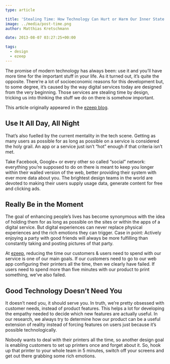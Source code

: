 ```yaml
---
type: article

title: 'Stealing Time: How Technology Can Hurt or Harm Our Inner State'
image: ../media/post-time.png
author: Matthias Kretschmann

date: 2013-08-07 03:27:25+00:00

tags:
  - design
  - ezeep
---
```


The promise of modern technology has always been: use it and you’ll have more time for the important stuff in your life. As it turned out, it’s quite the opposite. There’re a lot of socioeconomic reasons for this development but, to some degree, it’s caused by the way digital services today are designed from the very beginning. Those services are stealing time by design, tricking us into thinking the stuff we do on there is somehow important.

<p class="alert alert-info">
  This article originally appeared in the <a href="https://www.ezeep.com/blog/stealing-time-how-technology-can-hurt-or-harm-our-quality-of-life/">ezeep blog</a>.
</p>

## Use It All Day, All Night

That’s also fuelled by the current mentality in the tech scene. Getting as many users as possible for as long as possible on a service is considered the holy grail. An app or a service just isn’t “hot” enough if that criteria isn’t met.

Take Facebook, Google+ or every other so called “social” network: everything you’re supposed to do on there is meant to keep you longer within their walled version of the web, better providing their system with ever more data about you. The brightest design teams in the world are devoted to making their users supply usage data, generate content for free and clicking ads.

## Really Be in the Moment

The goal of enhancing people’s lives has become synonymous with the idea of holding them for as long as possible on the sites or within the apps of a digital service. But digital experiences can never replace physical experiences and the rich emotions they can trigger. Case in point: Actively enjoying a party with good friends will always be more fulfilling than constantly taking and posting pictures of that party.

At [ezeep](https://www.ezeep.com), reducing the time our customers & users need to spend with our service is one of our main goals. If our customers need to go to our web app configuring their printers all the time, then we clearly have failed. If users need to spend more than five minutes with our product to print something, we’ve also failed.

## Good Technology Doesn’t Need You

It doesn’t need you, it should serve you. In truth, we’re pretty obsessed with customer needs, instead of product features. This helps a lot for developing the empathy needed to decide which new features are actually useful. In our research, we always try to determine how our product can be a useful extension of reality instead of forcing features on users just because it’s possible technologically.

Nobody wants to deal with their printers all the time, so another design goal is enabling customers to set up printers once and forget about it. So, hook up that printer to your whole team in 5 minutes, switch off your screens and get out there grabbing some rich emotions.
